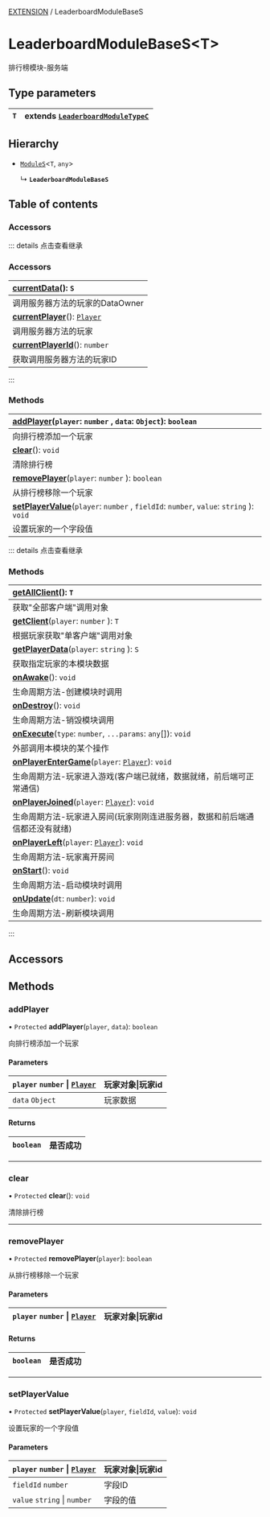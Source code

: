 [EXTENSION](../groups/Extension.EXTENSION.md) / LeaderboardModuleBaseS

# LeaderboardModuleBaseS<T\> <Badge type="tip" text="Class" /> <Score text="LeaderboardModuleBaseS<T\>" />

<span class="content-big">

排行榜模块-服务端

</span>

## Type parameters

| `T` | extends [`LeaderboardModuleTypeC`](../modules/Extension.mwext.md#leaderboardmoduletypec) |
| :------ | :------ |

## Hierarchy

- [`ModuleS`](mwext.ModuleS.md)<`T`, `any`\>

  ↳ **`LeaderboardModuleBaseS`**

## Table of contents

### Accessors <Score text="Accessors" /> 


::: details 点击查看继承
### Accessors <Score text="Accessors" /> 
| **[currentData](mwext.ModuleS.md#currentdata)**(): `S`  |
| :-----|
| 调用服务器方法的玩家的DataOwner|
| **[currentPlayer](mwext.ModuleS.md#currentplayer)**(): [`Player`](mw.Player.md)  |
| 调用服务器方法的玩家|
| **[currentPlayerId](mwext.ModuleS.md#currentplayerid)**(): `number`  |
| 获取调用服务器方法的玩家ID|
:::


### Methods <Score text="Methods" /> 
| **[addPlayer](mwext.LeaderboardModuleBaseS.md#addplayer)**(`player`: `number` \, `data`: `Object`): `boolean`  |
| :-----|
| 向排行榜添加一个玩家|
| **[clear](mwext.LeaderboardModuleBaseS.md#clear)**(): `void`  |
| 清除排行榜|
| **[removePlayer](mwext.LeaderboardModuleBaseS.md#removeplayer)**(`player`: `number` \): `boolean`  |
| 从排行榜移除一个玩家|
| **[setPlayerValue](mwext.LeaderboardModuleBaseS.md#setplayervalue)**(`player`: `number` \, `fieldId`: `number`, `value`: `string` \): `void`  |
| 设置玩家的一个字段值|


::: details 点击查看继承
### Methods <Score text="Methods" /> 
| **[getAllClient](mwext.ModuleS.md#getallclient)**(): `T`  |
| :-----|
| 获取"全部客户端"调用对象|
| **[getClient](mwext.ModuleS.md#getclient)**(`player`: `number` \): `T`  |
| 根据玩家获取"单客户端"调用对象|
| **[getPlayerData](mwext.ModuleS.md#getplayerdata)**(`player`: `string` \): `S`  |
| 获取指定玩家的本模块数据|
| **[onAwake](mwext.ModuleS.md#onawake)**(): `void`  |
| 生命周期方法-创建模块时调用|
| **[onDestroy](mwext.ModuleS.md#ondestroy)**(): `void`  |
| 生命周期方法-销毁模块调用|
| **[onExecute](mwext.ModuleS.md#onexecute)**(`type`: `number`, `...params`: `any`[]): `void`  |
| 外部调用本模块的某个操作|
| **[onPlayerEnterGame](mwext.ModuleS.md#onplayerentergame)**(`player`: [`Player`](mw.Player.md)): `void`  |
| 生命周期方法-玩家进入游戏(客户端已就绪，数据就绪，前后端可正常通信)|
| **[onPlayerJoined](mwext.ModuleS.md#onplayerjoined)**(`player`: [`Player`](mw.Player.md)): `void`  |
| 生命周期方法-玩家进入房间(玩家刚刚连进服务器，数据和前后端通信都还没有就绪)|
| **[onPlayerLeft](mwext.ModuleS.md#onplayerleft)**(`player`: [`Player`](mw.Player.md)): `void`  |
| 生命周期方法-玩家离开房间|
| **[onStart](mwext.ModuleS.md#onstart)**(): `void`  |
| 生命周期方法-启动模块时调用|
| **[onUpdate](mwext.ModuleS.md#onupdate)**(`dt`: `number`): `void`  |
| 生命周期方法-刷新模块调用|
:::


## Accessors

## Methods

### addPlayer <Score text="addPlayer" /> 

• `Protected` **addPlayer**(`player`, `data`): `boolean` <Badge type="tip" text="server" />

向排行榜添加一个玩家

#### Parameters

| `player` `number` \| [`Player`](mw.Player.md) |  玩家对象\|玩家id |
| :------ | :------ |
| `data` `Object` |  玩家数据 |

#### Returns

| `boolean` | 是否成功 |
| :------ | :------ |


___

### clear <Score text="clear" /> 

• `Protected` **clear**(): `void` <Badge type="tip" text="server" />

清除排行榜



___

### removePlayer <Score text="removePlayer" /> 

• `Protected` **removePlayer**(`player`): `boolean` <Badge type="tip" text="server" />

从排行榜移除一个玩家

#### Parameters

| `player` `number` \| [`Player`](mw.Player.md) |  玩家对象\|玩家id |
| :------ | :------ |

#### Returns

| `boolean` | 是否成功 |
| :------ | :------ |


___

### setPlayerValue <Score text="setPlayerValue" /> 

• `Protected` **setPlayerValue**(`player`, `fieldId`, `value`): `void` <Badge type="tip" text="server" />

设置玩家的一个字段值

#### Parameters

| `player` `number` \| [`Player`](mw.Player.md) |  玩家对象\|玩家id |
| :------ | :------ |
| `fieldId` `number` |  字段ID |
| `value` `string` \| `number` |  字段的值 |


